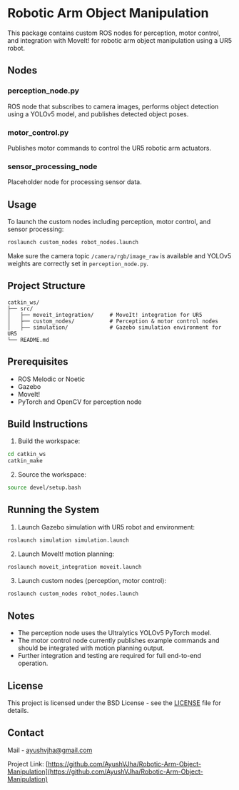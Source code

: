 # Robotic Arm Object Manipulation

This package contains custom ROS nodes for perception, motor control, and integration with MoveIt! for robotic arm object manipulation using a UR5 robot.

## Nodes

### perception_node.py
ROS node that subscribes to camera images, performs object detection using a YOLOv5 model, and publishes detected object poses.

### motor_control.py
Publishes motor commands to control the UR5 robotic arm actuators.

### sensor_processing_node
Placeholder node for processing sensor data.

## Usage

To launch the custom nodes including perception, motor control, and sensor processing:

```bash
roslaunch custom_nodes robot_nodes.launch
```

Make sure the camera topic `/camera/rgb/image_raw` is available and YOLOv5 weights are correctly set in `perception_node.py`.

## Project Structure

```
catkin_ws/
├── src/
│   ├── moveit_integration/     # MoveIt! integration for UR5
│   ├── custom_nodes/           # Perception & motor control nodes
│   ├── simulation/             # Gazebo simulation environment for UR5
└── README.md
```

## Prerequisites

- ROS Melodic or Noetic
- Gazebo
- MoveIt!
- PyTorch and OpenCV for perception node

## Build Instructions

1. Build the workspace:
```bash
cd catkin_ws
catkin_make
```

2. Source the workspace:
```bash
source devel/setup.bash
```

## Running the System

1. Launch Gazebo simulation with UR5 robot and environment:
```bash
roslaunch simulation simulation.launch
```

2. Launch MoveIt! motion planning:
```bash
roslaunch moveit_integration moveit.launch
```

3. Launch custom nodes (perception, motor control):
```bash
roslaunch custom_nodes robot_nodes.launch
```

## Notes

- The perception node uses the Ultralytics YOLOv5 PyTorch model.
- The motor control node currently publishes example commands and should be integrated with motion planning output.
- Further integration and testing are required for full end-to-end operation.

## License

This project is licensed under the BSD License - see the [LICENSE](LICENSE) file for details.

## Contact

Mail - ayushvjha@gmail.com

Project Link: [https://github.com/AyushVJha/Robotic-Arm-Object-Manipulation](https://github.com/AyushVJha/Robotic-Arm-Object-Manipulation)
